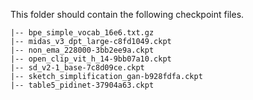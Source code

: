 This folder should contain the following checkpoint files.

```text
|-- bpe_simple_vocab_16e6.txt.gz
|-- midas_v3_dpt_large-c8fd1049.ckpt
|-- non_ema_228000-3bb2ee9a.ckpt
|-- open_clip_vit_h_14-9bb07a10.ckpt
|-- sd_v2-1_base-7c8d09ce.ckpt
|-- sketch_simplification_gan-b928fdfa.ckpt
|-- table5_pidinet-37904a63.ckpt
```
